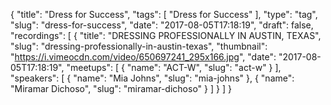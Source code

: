 {
  "title": "Dress for Success",
  "tags": [
    "Dress for Success"
  ],
  "type": "tag",
  "slug": "dress-for-success",
  "date": "2017-08-05T17:18:19",
  "draft": false,
  "recordings": [
    {
      "title": "DRESSING PROFESSIONALLY IN AUSTIN, TEXAS",
      "slug": "dressing-professionally-in-austin-texas",
      "thumbnail": "https://i.vimeocdn.com/video/650697241_295x166.jpg",
      "date": "2017-08-05T17:18:19",
      "meetups": [
        {
          "name": "ACT-W",
          "slug": "act-w"
        }
      ],
      "speakers": [
        {
          "name": "Mia Johns",
          "slug": "mia-johns"
        },
        {
          "name": "Miramar Dichoso",
          "slug": "miramar-dichoso"
        }
      ]
    }
  ]
}